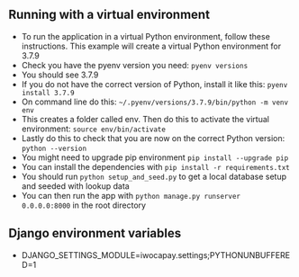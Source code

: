 ## Running with a virtual environment

- To run the application in a virtual Python environment, follow these instructions. This example will create a virtual
  Python environment for 3.7.9
- Check you have the pyenv version you need: `pyenv versions`
- You should see 3.7.9
- If you do not have the correct version of Python, install it like this: `pyenv install 3.7.9`
- On command line do this: `~/.pyenv/versions/3.7.9/bin/python -m venv env`
- This creates a folder called env. Then do this to activate the virtual environment: `source env/bin/activate`
- Lastly do this to check that you are now on the correct Python version: `python --version`
- You might need to upgrade pip environment `pip install --upgrade pip`
- You can install the dependencies with `pip install -r requirements.txt`
- You should run `python setup_and_seed.py` to get a local database setup and seeded with lookup data
- You can then run the app with `python manage.py runserver 0.0.0.0:8000` in the root directory


## Django environment variables

- DJANGO_SETTINGS_MODULE=iwocapay.settings;PYTHONUNBUFFERED=1